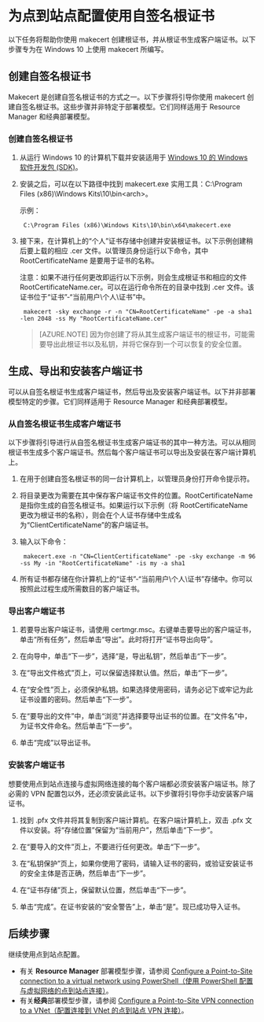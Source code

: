 <properties 
   pageTitle="使用 makecert 为点到站点 VPN 网关跨界配置创建自签名证书 | Azure"
   description="本文包含在 Windows 10 上使用 makecert 创建自签名根证书的步骤。"
   services="vpn-gateway"
   documentationCenter="na"
   authors="cherylmc"
   manager="carmonm"
   editor=""
   tags="azure-resource-manager"/>
<tags 
   ms.service="vpn-gateway"
   ms.date="04/26/2016"
   wacn.date="06/24/2016" />

# 为点到站点配置使用自签名根证书

以下任务将帮助你使用 makecert 创建根证书，并从根证书生成客户端证书。以下步骤专为在 Windows 10 上使用 makecert 所编写。

## 创建自签名根证书

Makecert 是创建自签名根证书的方式之一。以下步骤将引导你使用 makecert 创建自签名根证书。这些步骤并非特定于部署模型。它们同样适用于 Resource Manager 和经典部署模型。

### 创建自签名根证书

1. 从运行 Windows 10 的计算机下载并安装适用于 [Windows 10 的 Windows 软件开发包 (SDK)](https://dev.windows.com/zh-cn/downloads/windows-10-sdk)。

2. 安装之后，可以在以下路径中找到 makecert.exe 实用工具：C:\\Program Files (x86)\\Windows Kits\\10\\bin\<arch>。
		
	示例：
	
		C:\Program Files (x86)\Windows Kits\10\bin\x64\makecert.exe

3. 接下来，在计算机上的“个人”证书存储中创建并安装根证书。以下示例创建稍后要上载的相应 .cer 文件。以管理员身份运行以下命令，其中 RootCertificateName 是要用于证书的名称。

	注意：如果不进行任何更改即运行以下示例，则会生成根证书和相应的文件 RootCertificateName.cer。可以在运行命令所在的目录中找到 .cer 文件。该证书位于“证书”-“当前用户\\个人\\证书”中。

    	makecert -sky exchange -r -n "CN=RootCertificateName" -pe -a sha1 -len 2048 -ss My "RootCertificateName.cer"

	>[AZURE.NOTE] 因为你创建了将从其生成客户端证书的根证书，可能需要导出此根证书以及私钥，并将它保存到一个可以恢复的安全位置。

## 生成、导出和安装客户端证书

可以从自签名根证书生成客户端证书，然后导出及安装客户端证书。以下并非部署模型特定的步骤。它们同样适用于 Resource Manager 和经典部署模型。

### 从自签名根证书生成客户端证书

以下步骤将引导进行从自签名根证书生成客户端证书的其中一种方法。可以从相同根证书生成多个客户端证书。然后每个客户端证书可以导出及安装在客户端计算机上。

1. 在用于创建自签名根证书的同一台计算机上，以管理员身份打开命令提示符。

2. 将目录更改为需要在其中保存客户端证书文件的位置。RootCertificateName 是指你生成的自签名根证书。如果运行以下示例（将 RootCertificateName 更改为根证书的名称），则会在个人证书存储中生成名为“ClientCertificateName”的客户端证书。

3. 输入以下命令：

    	makecert.exe -n "CN=ClientCertificateName" -pe -sky exchange -m 96 -ss My -in "RootCertificateName" -is my -a sha1

4. 所有证书都存储在你计算机上的“证书”-“当前用户\\个人\\证书”存储中。你可以按照此过程生成所需数目的客户端证书。

### 导出客户端证书

1. 若要导出客户端证书，请使用 certmgr.msc。右键单击要导出的客户端证书，单击“所有任务”，然后单击“导出”。此时将打开“证书导出向导”。

2. 在向导中，单击“下一步”，选择“是，导出私钥”，然后单击“下一步”。

3. 在“导出文件格式”页上，可以保留选择默认值。然后，单击“下一步”。
 
4. 在“安全性”页上，必须保护私钥。如果选择使用密码，请务必记下或牢记为此证书设置的密码。然后单击“下一步”。

5. 在“要导出的文件”中，单击“浏览”并选择要导出证书的位置。在“文件名”中，为证书文件命名。然后单击“下一步”。

6. 单击“完成”以导出证书。

### 安装客户端证书

想要使用点到站点连接与虚拟网络连接的每个客户端都必须安装客户端证书。除了必需的 VPN 配置包以外，还必须安装此证书。以下步骤将引导你手动安装客户端证书。

1. 找到 .pfx 文件并将其复制到客户端计算机。在客户端计算机上，双击 .pfx 文件以安装。将“存储位置”保留为“当前用户”，然后单击“下一步”。

2. 在“要导入的文件”页上，不要进行任何更改。单击“下一步”。

3. 在“私钥保护”页上，如果你使用了密码，请输入证书的密码，或验证安装证书的安全主体是否正确，然后单击“下一步”。

4. 在“证书存储”页上，保留默认位置，然后单击“下一步”。

5. 单击“完成”。在证书安装的“安全警告”上，单击“是”。现已成功导入证书。

## 后续步骤

继续使用点到站点配置。

- 有关 **Resource Manager** 部署模型步骤，请参阅 [Configure a Point-to-Site connection to a virtual network using PowerShell（使用 PowerShell 配置与虚拟网络的点到站点连接）](/documentation/articles/vpn-gateway-howto-point-to-site-rm-ps/)。 
- 有关**经典**部署模型步骤，请参阅 [Configure a Point-to-Site VPN connection to a VNet（配置连接到 VNet 的点到站点 VPN 连接）](/documentation/articles/vpn-gateway-point-to-site-create/)。

<!---HONumber=Mooncake_0425_2016-->
